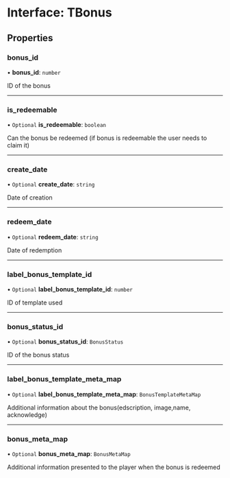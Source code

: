 # Interface: TBonus

## Properties

### bonus\_id

• **bonus\_id**: `number`

ID of the bonus

___

### is\_redeemable

• `Optional` **is\_redeemable**: `boolean`

Can the bonus be redeemed (if bonus is redeemable the user needs to claim it)

___

### create\_date

• `Optional` **create\_date**: `string`

Date of creation

___

### redeem\_date

• `Optional` **redeem\_date**: `string`

Date of redemption

___

### label\_bonus\_template\_id

• `Optional` **label\_bonus\_template\_id**: `number`

ID of template used

___

### bonus\_status\_id

• `Optional` **bonus\_status\_id**: `BonusStatus`

ID of the bonus status

___

### label\_bonus\_template\_meta\_map

• `Optional` **label\_bonus\_template\_meta\_map**: `BonusTemplateMetaMap`

Additional information about the bonus(edscription, image,name, acknowledge)

___

### bonus\_meta\_map

• `Optional` **bonus\_meta\_map**: `BonusMetaMap`

Additional information presented to the player when the bonus is redeemed
